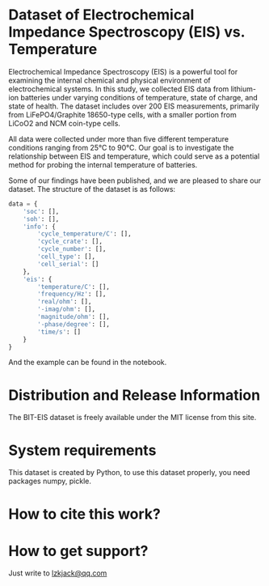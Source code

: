 # Dataset of Electrochemical Impedance Spectroscopy (EIS) vs. Temperature

Electrochemical Impedance Spectroscopy (EIS) is a powerful tool for examining the internal chemical and physical environment of electrochemical systems. In this study, we collected EIS data from lithium-ion batteries under varying conditions of temperature, state of charge, and state of health. The dataset includes over 200 EIS measurements, primarily from LiFePO4/Graphite 18650-type cells, with a smaller portion from LiCoO2 and NCM coin-type cells.

All data were collected under more than five different temperature conditions ranging from 25°C to 90°C. Our goal is to investigate the relationship between EIS and temperature, which could serve as a potential method for probing the internal temperature of batteries.

Some of our findings have been published, and we are pleased to share our dataset. The structure of the dataset is as follows:

```python
data = {
    'soc': [],
    'soh': [],
    'info': {
        'cycle_temperature/C': [],
        'cycle_crate': [],
        'cycle_number': [],
        'cell_type': [],
        'cell_serial': [] 
    },
    'eis': {
        'temperature/C': [],
        'frequency/Hz': [],
        'real/ohm': [],
        '-imag/ohm': [],
        'magnitude/ohm': [],
        '-phase/degree': [],
        'time/s': []
    }
}
```

And the example can be found in the notebook.

# Distribution and Release Information

The BIT-EIS dataset is freely available under the MIT license from this site.

# System requirements

This dataset is created by Python, to use this dataset properly, you need packages numpy, pickle.

# How to cite this work?

# How to get support?

Just write to lzkjack@qq.com
